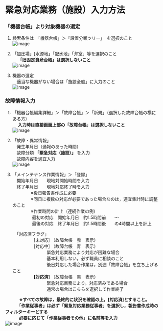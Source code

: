 # 緊急対応業務（施設）入力方法								

### 「機器台帳」より対象機器の選定  
1. 検索条件は　「機器台帳」＞「設置分類ツリー」　を選択のこと  
![image](https://github.com/soja-suidou/shisetu_kanri_tenken/assets/139528738/40eb780a-2426-4608-ad76-945a2d96a2df)  
 
1. 「加圧場」[水源地」「配水池」「弁室」等を選択のこと  
		　 **「旧固定資産台帳」は選択しないこと**  
![image](https://github.com/soja-suidou/shisetu_kanri_tenken/assets/139528738/52602658-7696-4fb3-893b-752fce7c2af7)  
 
1. 機器の選定  
		　適当な機器がない場合は「施設全般」に入力のこと  
![image](https://github.com/soja-suidou/shisetu_kanri_tenken/assets/139528738/41964fb1-7f51-4a30-9356-771907be8ce7)  

### 故障情報入力  
1. 「機器台帳編集詳細」＞「故障台帳」＞「新規」（選択した故障台帳の横にある方）   
		　 **入力時は直接画面上部の「故障台帳」は選択しないこと**   
![image](https://github.com/soja-suidou/shisetu_kanri_tenken/assets/139528738/124fdec4-e0ab-454a-9f11-0ac812e7c34a)  
 
1. 「故障・異常情報」  
		　発生年月日（通報のあった時間）  
		　故障分類 **「緊急対応（施設）」** を入力	  
		　故障内容を適宜入力  
![image](https://github.com/soja-suidou/shisetu_kanri_tenken/assets/139528738/9699ff12-7986-47fd-bfd1-b7dc5f3bde17)  

1. 「メインテナンス作業情報」＞「登録」   
		　開始年月日　　現地対開始時間を入力	  
		　終了年月日　　現地対応終了時を入力  
	　	　　　※後日報告書作成に必要  
　		　　　※同日に複数の対応が必要であった場合なのは，適宜集計時に調整のこと  
　		　　　※作業時間の計上（連続作業の例）  
　		　　　		最初の対応　開始年月日　約1.5時間前　　～　  
　	　　　			最後の対応　終了年月日　約1.5時間後　　の4時間以上を計上
   
	　「対応済フラグ」  
　　　　　[未対応]	（故障台帳　赤　表示）  
　　　　　[対応中]	（故障台帳　青　表示）  
　　　　　　　　緊急対応業務により対応が困難な場合  
　　　　　　　　基本利用しない，必ず職員に相談のこと  
　　　　　　　　後日対応した場合作業は，別途「故障台帳」を立ち上げること  
　　　　　**[対応済]** 	（故障台帳　黒　表示）  
　　　　　　　　緊急対応業務により，対応済みである場合  
　　　　　　　　通常の場合はこちらを選択して作業終了
   
　　　 **※すべての故障は，最終的に状況を確認の上，[対応済]とすること。  
	　　	　「作業従事者」は必ず「緊急対応業務従事者」を選択し，報告書作成時のフィルターキーとする  
	　　	　必要に応じて「作業従事者その他」に名前等を入力**   
![image](https://github.com/soja-suidou/shisetu_kanri_tenken/assets/139528738/745e9fbd-cffe-4921-809e-718ec3d3acd5)  

